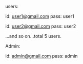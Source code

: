 users:

id: user1@gmail.com
pass: user1

id: user2@gmail.com
pass: user2

...and so on...total 5 users.



Admin: 

id: admin@gmail.com
pass: admin